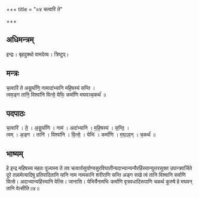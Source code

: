 +++
title = "०४ चत्वारि ते"

+++
## अधिमन्त्रम्
इन्द्रः। बृहदुक्थो वामदेव्यः। त्रिष्टुप्।

## मन्त्रः
च॒त्वारि॑ ते असु॒र्या॑णि॒ नामादा॑भ्यानि महि॒षस्य॑ सन्ति ।  
त्वम॒ङ्ग तानि॒ विश्वा॑नि वित्से॒ येभिः॒ कर्मा॑णि मघवञ्च॒कर्थ॑ ॥

## पदपाठः
च॒त्वारि॑ । ते॒ । अ॒सु॒र्या॑णि । नाम॑ । अदा॑भ्यानि । म॒हि॒षस्य॑ । स॒न्ति॒ ।  
त्वम् । अ॒ङ्ग । तानि॑ । विश्वा॑नि । वि॒त्से॒ । येभिः॑ । कर्मा॑णि । म॒घ॒ऽव॒न् । च॒कर्थ॑ ॥

## भाष्यम्
हे इन्द्र महिषस्य महतः पूज्यस्य ते तव चत्वार्यसुर्याण्यसुरविघातीन्यदाभ्यान्यन्यैरहिंस्यान्युत्तरसुक्त उपान्त्रवर्जिते दूरे तन्नामेत्यादिषु प्रतिपादितानि यानि नाम नामकानि शरीराणि सन्ति अङ्ग सखे त्वं तानि विश्वानि सर्वाणि वित्से। अदाभ्यान्यहिंस्यानि वेत्सि। जानासि। येभिर्यैनामभिः कर्माणि वृत्रवधादिरूपाणि चकर्थ कुरुषे हे मघवन् तानि वेत्सीति॥४॥
